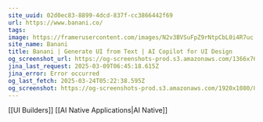 ```yaml
---
site_uuid: 02d0ec83-8899-4dcd-837f-cc3866442f69
url: https://www.banani.co/
tags: 
image: https://framerusercontent.com/images/N2v3BVSuFpZ9rNtpCbL0i4R7uc.png
site_name: Banani
title: Banani | Generate UI from Text | AI Copilot for UI Design
og_screenshot_url: https://og-screenshots-prod.s3.amazonaws.com/1366x768/80/false/f52a6d73065e78a962e66d88584a9a8707093a7d13f5c47d2666f86531229f85.jpeg
jina_last_request: 2025-03-09T06:45:18.615Z
jina_error: Error occurred
og_last_fetch: 2025-03-24T05:22:38.595Z
og_screenshot: https://og-screenshots-prod.s3.amazonaws.com/1920x1080/80/false/f52a6d73065e78a962e66d88584a9a8707093a7d13f5c47d2666f86531229f85.jpeg
---
```

[[UI Builders]] [[AI Native Applications|AI Native]]
